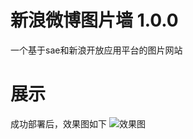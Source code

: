 新浪微博图片墙 1.0.0
==================
一个基于sae和新浪开放应用平台的图片网站

展示
====
成功部署后，效果图如下
![效果图](http://ww2.sinaimg.cn/large/66f77025gw1dzsetvisr2j.jpg)